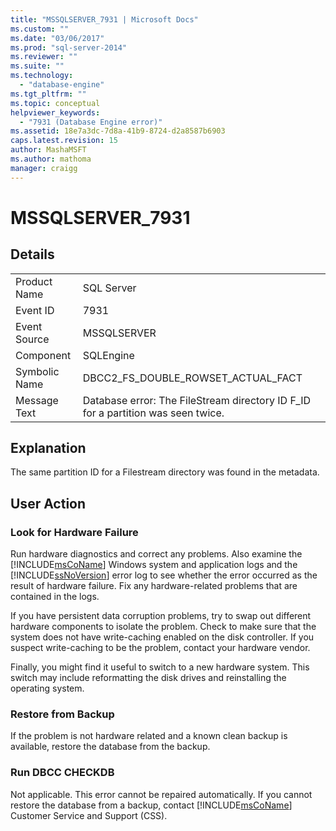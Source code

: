 ```yaml
---
title: "MSSQLSERVER_7931 | Microsoft Docs"
ms.custom: ""
ms.date: "03/06/2017"
ms.prod: "sql-server-2014"
ms.reviewer: ""
ms.suite: ""
ms.technology: 
  - "database-engine"
ms.tgt_pltfrm: ""
ms.topic: conceptual
helpviewer_keywords: 
  - "7931 (Database Engine error)"
ms.assetid: 18e7a3dc-7d8a-41b9-8724-d2a8587b6903
caps.latest.revision: 15
author: MashaMSFT
ms.author: mathoma
manager: craigg
---
```

# MSSQLSERVER_7931
    
## Details  
  
|||  
|-|-|  
|Product Name|SQL Server|  
|Event ID|7931|  
|Event Source|MSSQLSERVER|  
|Component|SQLEngine|  
|Symbolic Name|DBCC2_FS_DOUBLE_ROWSET_ACTUAL_FACT|  
|Message Text|Database error: The FileStream directory ID F_ID for a partition was seen twice.|  
  
## Explanation  
 The same partition ID for a Filestream directory was found in the metadata.  
  
## User Action  
  
### Look for Hardware Failure  
 Run hardware diagnostics and correct any problems. Also examine the [!INCLUDE[msCoName](../../includes/msconame-md.md)] Windows system and application logs and the [!INCLUDE[ssNoVersion](../../includes/ssnoversion-md.md)] error log to see whether the error occurred as the result of hardware failure. Fix any hardware-related problems that are contained in the logs.  
  
 If you have persistent data corruption problems, try to swap out different hardware components to isolate the problem. Check to make sure that the system does not have write-caching enabled on the disk controller. If you suspect write-caching to be the problem, contact your hardware vendor.  
  
 Finally, you might find it useful to switch to a new hardware system. This switch may include reformatting the disk drives and reinstalling the operating system.  
  
### Restore from Backup  
 If the problem is not hardware related and a known clean backup is available, restore the database from the backup.  
  
### Run DBCC CHECKDB  
 Not applicable. This error cannot be repaired automatically. If you cannot restore the database from a backup, contact [!INCLUDE[msCoName](../../includes/msconame-md.md)] Customer Service and Support (CSS).  
  
  
